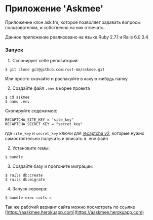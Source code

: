 # Приложение 'Askmee'

Приложение клон ask.fm, которое позволяет задавать вопросы пользователям, и собственно на них отвечать.

Данное приложение реализовано на языке Ruby 2.7.1 и Rails 6.0.3.4

### Запуск

1. Склонирует себе репозиторий:

```
$ git clone git@github.com:rust-am/askmee.git
```

Или просто скачайте и распакуйте в какую-нибудь папку.

2. Создайте файл ```.env``` в корне проекта

```
$ cd askmee
$ nano .env
```

Скопируйте содежимое:
```
RECAPTCHA_SITE_KEY = "site_key"
RECAPTCHA_SECRET_KEY = "secret_key"
```
где ```site_key``` и ```secret_key``` ключи для [recaptcha v2](https://developers.google.com/recaptcha/docs/display), которые нужно самостоятельно получить и вписать в .env файл

2. Установите гемы:

```
$ bundle
```

3. Создайте базу и прогоните миграции:

```
$ rails db:create
$ rails db:migrate
```

4. Запуск сервера:

```
$ bundle exec rails s
```

Так же рабочий вариант сайта можно посмотреть по ссылке [https://aaskmee.herokuapp.com](https://aaskmee.herokuapp.com)
